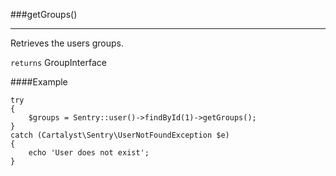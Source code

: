 <a id="getGroups"></a>
###getGroups()

----------

Retrieves the users groups.

`returns` GroupInterface

####Example

	try
	{
		$groups = Sentry::user()->findById(1)->getGroups();
	}
	catch (Cartalyst\Sentry\UserNotFoundException $e)
	{
		echo 'User does not exist';
	}